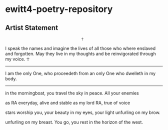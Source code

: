 # ewitt4-poetry-repository

Artist Statement
---

                                      ☥
I speak the names and imagine the lives of all those who where enslaved and forgotten.
May they live in my thoughts and be reinvigorated through my voice.
                                      ☥

---

I am the only One, who proceedeth from an only One who dwelleth in my body.

---

in the morningboat,
you travel the sky in peace.
All your enemies

as RA everyday,
alive and stable as my 
lord RA, true of voice

stars worship you, your
beauty in my eyes, your light
unfurling on my brow.

unfurling on my
breast. You go, you rest in the 
horizon of the west.
